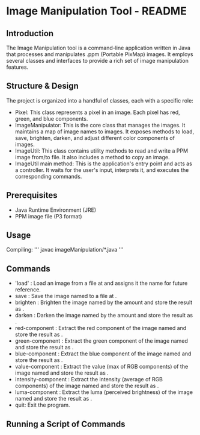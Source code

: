 # Image Manipulation Tool - README

## Introduction

The Image Manipulation tool is a command-line application written in Java that processes and manipulates .ppm (Portable PixMap) images. It employs several classes and interfaces to provide a rich set of image manipulation features.



## Structure & Design

The project is organized into a handful of classes, each with a specific role:

- Pixel: This class represents a pixel in an image. Each pixel has red, green, and blue components.
- ImageManipulator: This is the core class that manages the images. It maintains a map of image names to images. It exposes methods to load, save, brighten, darken, and adjust different color components of images.
- ImageUtil: This class contains utility methods to read and write a PPM image from/to file. It also includes a method to copy an image.
- ImageUtil main method: This is the application's entry point and acts as a controller. It waits for the user's input, interprets it, and executes the corresponding commands.


## Prerequisites

- Java Runtime Environment (JRE)
- PPM image file (P3 format)


## Usage
Compiling:
'''
javac imageManipulation/*.java
'''


## Commands
- 'load' <imagePath> <imageName>: Load an image from a file at <imagePath> and assigns it the name <imageName> for future reference.
- save <imageName> <destinationPath>: Save the image named <imageName> to a file at <destinationPath>.
- brighten <increment> <sourceImageName> <destinationImageName>: Brighten the image named <sourceImageName> by the amount <increment> and store the result as <destinationImageName>.
- darken <decrement> <sourceImageName> <destinationImageName>: Darken the image named <sourceImageName> by the amount <decrement> and store the result as <destinationImageName>.
- red-component <sourceImageName> <destinationImageName>: Extract the red component of the image named <sourceImageName> and store the result as <destinationImageName>.
- green-component <sourceImageName> <destinationImageName>: Extract the green component of the image named <sourceImageName> and store the result as <destinationImageName>.
- blue-component <sourceImageName> <destinationImageName>: Extract the blue component of the image named <sourceImageName> and store the result as <destinationImageName>.
- value-component <sourceImageName> <destinationImageName>: Extract the value (max of RGB components) of the image named <sourceImageName> and store the result as <destinationImageName>.
- intensity-component <sourceImageName> <destinationImageName>: Extract the intensity (average of RGB components) of the image named <sourceImageName> and store the result as <destinationImageName>.
- luma-component <sourceImageName> <destinationImageName>: Extract the luma (perceived brightness) of the image named <sourceImageName> and store the result as <destinationImageName>.
- quit: Exit the program.

## Running a Script of Commands


